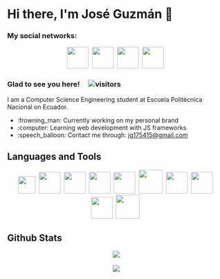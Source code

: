 # Hi there, I'm José Guzmán 👋

### My social networks:

<div align="center">
<a href="https://github.com/joseguzmann" target="_blank"><img src="https://user-images.githubusercontent.com/81053917/151481939-592132c3-f2b2-421a-bb97-8b84f469d49b.png" width="50"></a>&nbsp;
<a href="https://twitter.com/joseguzmanno" target="_blank"><img src="https://user-images.githubusercontent.com/81053917/151482359-4ea2883b-b732-4907-957a-fd58c2b1721e.png" width="50"></a>&nbsp;
<a href="https://www.linkedin.com/in/joseguzmann/" target="_blank"><img src="https://user-images.githubusercontent.com/81053917/151482360-93db9fc3-f024-4d2f-9af4-feafa56b792c.png" width="50"></a>&nbsp;
<a href="https://stackoverflow.com/users/17519676/jos%c3%a9-guzm%c3%a1n" target="_blank"><img src="https://user-images.githubusercontent.com/81053917/179444558-273137be-901c-4d1a-88ea-3d1cedd1ece1.png" width="50"></a>&nbsp;
</div>

### Glad to see you here! &nbsp;&nbsp;&nbsp; ![visitors](https://visitor-badge.glitch.me/badge?page_id=joseguzmann.joseguzmann)

I am a Computer Science Engineering student at Escuela Politécnica Nacional on Ecuador. 

<ul>
  <li>:frowning_man: Currently working on my personal brand</li>
  <li>:computer: Learning web development with JS frameworks</li>
  <li>:speech_balloon: Contact me through: <a href="https://mail.google.com/mail/u/jg175415@gmail.com">jg175415@gmail.com</a></li>
</ul>

## Languages and Tools
<div align="center">
  <img src="https://user-images.githubusercontent.com/81053917/179447292-6de21e13-31fb-4ccc-8cc9-d63d073b227b.png" width="40">&nbsp;
  <img src="https://user-images.githubusercontent.com/81053917/179446959-5a63e0e2-b47c-48da-bcf0-470ed8e9fbfa.png" width="50">&nbsp;
  <img src="https://user-images.githubusercontent.com/81053917/179447058-47bb62a4-97c7-4ced-8112-8d77e8bc4f3a.png" width="50">&nbsp;
  <img src="https://user-images.githubusercontent.com/81053917/179447191-67b046ab-a3e2-47da-8625-be35e4665547.png" width="50">&nbsp;
  <img src="https://user-images.githubusercontent.com/81053917/179447074-d2a1d451-e9a4-4e41-8607-bc0b81471adb.png" width="50">&nbsp;
  <img src="https://user-images.githubusercontent.com/81053917/179447088-bddc8ccd-8694-4a5b-872e-43ef0445feb1.png" width="55">&nbsp;
  <img src="https://user-images.githubusercontent.com/81053917/179447104-26110e42-7726-4482-bc05-fe6e052550ec.png" width="50">&nbsp;
  <img src="https://user-images.githubusercontent.com/81053917/179447114-f7532bdb-8b15-466d-bed7-72109fe10adf.png" width="50">&nbsp;
  <img src="https://user-images.githubusercontent.com/81053917/179447119-828f27dd-06cb-4aad-b4c2-c1a2949fa8ed.png" width="50">&nbsp;
  <img src="https://user-images.githubusercontent.com/81053917/179447402-622b5734-26eb-4a64-8b42-56990cccd852.png" width="55">&nbsp;
</div>

## Github Stats

<div align="center">
  <a href="https://github.com/anuraghazra/github-readme-stats">
    <img align="center" src="https://github-readme-stats.vercel.app/api?username=joseguzmann&show_icons=true&theme=dark" />
  </a>
  <br>
  <br>
  <a href="https://github.com/anuraghazra/github-readme-stats">
    <img align="center" src="https://github-readme-stats.vercel.app/api/top-langs/?username=joseguzmann&layout=compact&theme=dark" />
  </a>
</div>

